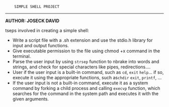 		SIMPLE SHELL PROJECT
________________________________________________________________

__AUTHOR: JOSECK DAVID__

tseps involved in creating a simple shell:
* Write a script file with a .sh extension and use the stdio.h library for input and output functions.
* Give executable permission to the file using chmod +x command in the terminal.
* Parse the user input by using `strsep` function to nbrake into words and strings, and check for special characters like pipes, redirections....
* User if the user input is a built-in command, such as `cd`, `exit` `help`... if so, execute it using the appropriate functions, such as`chdir` `exit`, `printf`, ...
* If the user input is not a built-in command, execute it as a system command by forking a child process and calling `execvp` function, which searches for the command in the system path and executes it with the given arguments.
